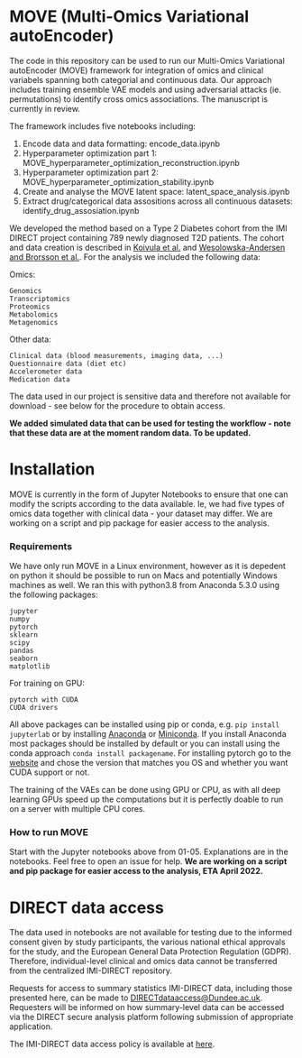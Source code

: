 # MOVE (Multi-Omics Variational autoEncoder)

The code in this repository can be used to run our Multi-Omics Variational autoEncoder (MOVE) framework for integration of omics and clinical variabels spanning both categorial and continuous data. Our approach includes training ensemble VAE models and using adversarial attacks (ie. permutations) to identify cross omics associations. The manuscript is currently in review.

The framework includes five notebooks including:
1. Encode data and data formatting: encode_data.ipynb
2. Hyperparameter optimization part 1: MOVE_hyperparameter_optimization_reconstruction.ipynb
3. Hyperparameter optimization part 2: MOVE_hyperparameter_optimization_stability.ipynb
4. Create and analyse the MOVE latent space: latent_space_analysis.ipynb
5. Extract drug/categorical data assositions across all continuous datasets: identify_drug_assosiation.ipynb

We developed the method based on a Type 2 Diabetes cohort from the IMI DIRECT project containing 789 newly diagnosed T2D patients. The cohort and data creation is described in [Koivula et al.](https://dx.doi.org/10.1007%2Fs00125-019-4906-1) and [Wesolowska-Andersen and Brorsson et al.](https://doi.org/10.1016/j.xcrm.2021.100477). For the analysis we included the following data:

Omics:
```
Genomics
Transcriptomics
Proteomics
Metabolomics
Metagenomics
```

Other data:
```
Clinical data (blood measurements, imaging data, ...)
Questionnaire data (diet etc)
Accelerometer data
Medication data
```

The data used in our project is sensitive data and therefore not available for download - see below for the procedure to obtain access. 

**We added simulated data that can be used for testing the workflow - note that these data are at the moment random data. To be updated.**

# Installation
MOVE is currently in the form of Jupyter Notebooks to ensure that one can modify the scripts according to the data available. Ie, we had five types of omics data together with clinical data - your dataset may differ. We are working on a script and pip package for easier access to the analysis.

### Requirements
We have only run MOVE in a Linux environment, however as it is depedent on python it should be possible to run on Macs and potentially Windows machines as well. We ran this with python3.8 from Anaconda 5.3.0 using the following packages:

```
jupyter
numpy
pytorch
sklearn
scipy
pandas
seaborn
matplotlib
```

For training on GPU:
```
pytorch with CUDA
CUDA drivers
```

All above packages can be installed using pip or conda, e.g. `pip install jupyterlab` or by installing [Anaconda](https://anaconda.org) or [Miniconda](https://docs.conda.io/en/latest/miniconda.html). If you install Anaconda most packages should be installed by default or you can install using the conda approach `conda install packagename`. For installing pytorch go to the [website](https://pytorch.org/get-started/locally/) and chose the version that matches you OS and whether you want CUDA support or not.

The training of the VAEs can be done using GPU or CPU, as with all deep learning GPUs speed up the computations but it is perfectly doable to run on a server with multiple CPU cores. 

### How to run MOVE
Start with the Jupyter notebooks above from 01-05. Explanations are in the notebooks. Feel free to open an issue for help. **We are working on a script and pip package for easier access to the analysis, ETA April 2022.**

# DIRECT data access
The data used in notebooks are not available for testing due to the informed consent given by study participants, the various national ethical approvals for the study, and the European General Data Protection Regulation (GDPR). Therefore, individual-level clinical and omics data cannot be transferred from the centralized IMI-DIRECT repository. 

Requests for access to summary statistics IMI-DIRECT data, including those presented here, can be made to DIRECTdataaccess@Dundee.ac.uk. Requesters will be informed on how summary-level data can be accessed via the DIRECT secure analysis platform following submission of appropriate application. 

The IMI-DIRECT data access policy is available at [here](https://directdiabetes.org).
